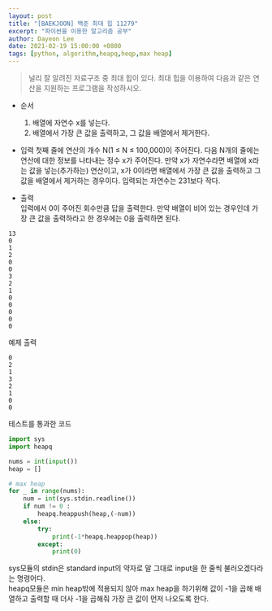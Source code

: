```yaml
---
layout: post
title: "[BAEKJOON] 백준 최대 힙 11279"
excerpt: "파이썬을 이용한 알고리즘 공부"
author: Dayeon Lee
date: 2021-02-19 15:00:00 +0800
tags: [python, algorithm,heapq,heqp,max heap]
---
```


> 널리 잘 알려진 자료구조 중 최대 힙이 있다. 최대 힙을 이용하여 다음과 같은 연산을 지원하는 프로그램을 작성하시오.

- 순서
  1. 배열에 자연수 x를 넣는다.
  2. 배열에서 가장 큰 값을 출력하고, 그 값을 배열에서 제거한다.

- 입력 
첫째 줄에 연산의 개수 N(1 ≤ N ≤ 100,000)이 주어진다. 다음 N개의 줄에는 연산에 대한 정보를 나타내는 정수 x가 주어진다. 만약 x가 자연수라면 배열에 x라는 값을 넣는(추가하는) 연산이고, x가 0이라면 배열에서 가장 큰 값을 출력하고 그 값을 배열에서 제거하는 경우이다. 입력되는 자연수는 231보다 작다.

- 출력  
입력에서 0이 주어진 회수만큼 답을 출력한다. 만약 배열이 비어 있는 경우인데 가장 큰 값을 출력하라고 한 경우에는 0을 출력하면 된다.

```
13
0
1
2
0
0
3
2
1
0
0
0
0
0
```

예제 출력   
```
0
2
1
3
2
1
0
0
```


테스트를 통과한 코드 
```Python
import sys
import heapq

nums = int(input())
heap = []

# max heap 
for _ in range(nums):
    num = int(sys.stdin.readline())
    if num != 0 :
        heapq.heappush(heap,(-num))
    else:
        try:
            print(-1*heapq.heappop(heap))
        except:
            print(0)
```

sys모듈의 stdin은 standard input의 약자로 말 그대로 input을 한 줄씩 불러오겠다라는 명령어다.  
heapq모듈은 min heap밖에 적용되지 않아 max heap을 하기위해 값이 -1을 곱해 배열하고 출력할 때 더사 -1을 곱해줘 가장 큰 값이 먼저 나오도록 한다. 
